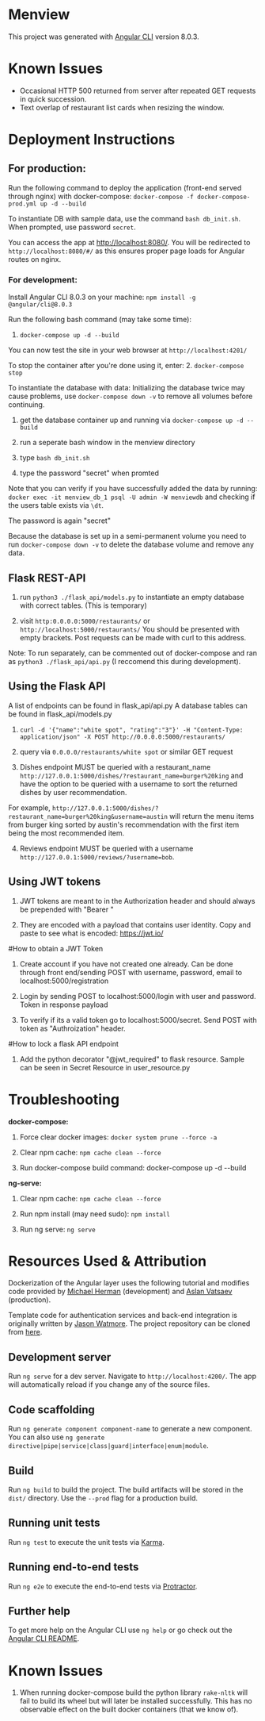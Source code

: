 # Menview

This project was generated with [Angular CLI](https://github.com/angular/angular-cli) version 8.0.3.

# Known Issues

+ Occasional HTTP 500 returned from server after repeated GET requests in quick succession.
+ Text overlap of restaurant list cards when resizing the window.


# Deployment Instructions

## For production:

Run the following command to deploy the application (front-end served through nginx) with docker-compose:
`docker-compose -f docker-compose-prod.yml up -d --build`

To instantiate DB with sample data, use the command `bash db_init.sh`. When prompted, use password `secret`.

You can access the app at [http://localhost:8080/](http://localhost:8080/). You will be redirected to `http://localhost:8080/#/` as this ensures proper page loads for Angular routes on nginx.

### For development:

Install Angular CLI 8.0.3 on your machine:
`npm install -g @angular/cli@8.0.3`

Run the following bash command (may take some time):

1. `docker-compose up -d --build`

You can now test the site in your web browser at `http://localhost:4201/`

To stop the container after you're done using it, enter:
2. `docker-compose stop`

To instantiate the database with data:
Initializing the database twice may cause problems, use `docker-compose down -v` to remove all volumes before continuing.

1. get the database container up and running via `docker-compose up -d --build`

2. run a seperate bash window in the menview directory 

3. type `bash db_init.sh`

4. type the password "secret" when promted 

Note that you can verify if you have successfully added the data by running: `docker exec -it menview_db_1 psql -U admin -W menviewdb` and checking if the users table exists via `\dt`.

The password is again "secret"

Because the database is set up in a semi-permanent volume you need to run `docker-compose down -v` to delete the database volume and remove any data. 


## Flask REST-API

1. run `python3 ./flask_api/models.py` to instantiate an empty database with correct tables. (This is temporary)

2. visit `http:0.0.0.0:5000/restaurants/` or `http://localhost:5000/restaurants/` You should be presented with empty brackets. Post requests can be made with curl to this address. 


Note: To run separately, can be commented out of docker-compose and ran as `python3 ./flask_api/api.py`  (I reccomend this during development).

## Using the Flask API

A list of endpoints can be found in flask_api/api.py
A database tables can be found in flask_api/models.py

1. `curl -d '{"name":"white spot", "rating":"3"}' -H "Content-Type: application/json" -X POST http://0.0.0.0:5000/restaurants/`

2. query via `0.0.0.0/restaurants/white spot` or similar GET request

3. Dishes endpoint MUST be queried with a restaurant_name `http://127.0.0.1:5000/dishes/?restaurant_name=burger%20king`
and have the option to be queried with a username to sort the returned dishes by user recommendation.

For example, `http://127.0.0.1:5000/dishes/?restaurant_name=burger%20king&username=austin` will return the menu items 
from burger king sorted by austin's recommendation with the first item being the most recommended item. 

4. Reviews endpoint MUST be queried with a username `http://127.0.0.1:5000/reviews/?username=bob`.

## Using JWT tokens

1. JWT tokens are meant to in the Authorization header and should always be prepended with "Bearer "

2. They are encoded with a payload that contains user identity. Copy and paste to see what is encoded: https://jwt.io/

#How to obtain a JWT Token

1. Create account if you have not created one already. 
Can be done through front end/sending POST with username, password, email to localhost:5000/registration

2. Login by sending POST to localhost:5000/login with user and password. Token in response payload

3. To verify if its a valid token go to localhost:5000/secret. 
Send POST with token as "Authroization" header.

#How to lock a flask API endpoint

1. Add the python decorator "@jwt_required" to flask resource. 
Sample can be seen in Secret Resource in user_resource.py




# Troubleshooting

**docker-compose:**

1. Force clear docker images:
`docker system prune --force -a`

2. Clear npm cache: `npm cache clean --force`

3. Run docker-compose build command: docker-compose up -d --build

**ng-serve:**

1. Clear npm cache: `npm cache clean --force`

2. Run npm install (may need sudo): `npm install`

3. Run ng serve: `ng serve`


Resources Used & Attribution
============================

Dockerization of the Angular layer uses the following tutorial and modifies code provided by [Michael Herman](https://mherman.org/blog/dockerizing-an-angular-app/) (development) and [Aslan Vatsaev](https://dev.to/avatsaev/create-efficient-angular-docker-images-with-multi-stage-builds-1f3n) (production).

Template code for authentication services and back-end integration is originally written by [Jason Watmore](https://jasonwatmore.com/post/2019/06/10/angular-8-user-registration-and-login-example-tutorial). The project repository can be cloned from [here](https://github.com/cornflourblue/angular-8-registration-login-example).


## Development server

Run `ng serve` for a dev server. Navigate to `http://localhost:4200/`. The app will automatically reload if you change any of the source files.

## Code scaffolding

Run `ng generate component component-name` to generate a new component. You can also use `ng generate directive|pipe|service|class|guard|interface|enum|module`.

## Build

Run `ng build` to build the project. The build artifacts will be stored in the `dist/` directory. Use the `--prod` flag for a production build.

## Running unit tests

Run `ng test` to execute the unit tests via [Karma](https://karma-runner.github.io).

## Running end-to-end tests

Run `ng e2e` to execute the end-to-end tests via [Protractor](http://www.protractortest.org/).

## Further help

To get more help on the Angular CLI use `ng help` or go check out the [Angular CLI README](https://github.com/angular/angular-cli/blob/master/README.md).


Known Issues
============

1. When running docker-compose build the python library `rake-nltk` will fail to build its wheel but will later be installed successfully. This has no observable effect on the built docker containers (that we know of). 


